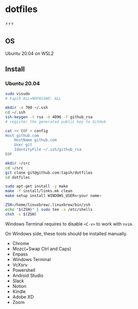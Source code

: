 # dotfiles

⚡⚡⚡

## OS

Ubuntu 20.04 on WSL2

## Install

### Ubuntu 20.04

```sh
sudo visudo
# tapih ALL=NOPASSWD: ALL

mkdir -m 700 ~/.ssh
cd ~/.ssh
ssh-keygen -t rsa -b 4096 -f github_rsa
# register the generated public key to GitHub

cat << EOF > config
Host github.com
    HostName github.com
    User git
    IdentityFile ~/.ssh/github_rsa
EOF

mkdir ~/src
cd ~/src
git clone git@github.com:tapih/dotfiles
cd dotfiles

sudo apt-get install -y make
make -f install/links.mk clean
make setup install WINDOWS_USER=<your name>

ZSH=/home/linuxbrew/.linuxbrew/bin/zsh
echo "$(ZSH)" | sudo tee -a /etc/shells
chsh -s $(ZSH)
```

Windows Terminal requires to disable `<C-v>` to work with `nvim`.

On Windows side, these tools should be installed manually.

- Chrome
- Mozc(+Swap Ctrl and Caps)
- Enpass
- Windows Terminal
- VcXsrv
- Powershell
- Android Studio
- Slack
- Notion
- Kindle
- Adobe XD
- Zoom

